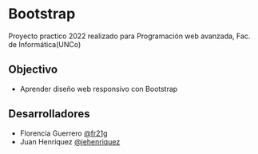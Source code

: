 # Bootstrap
Proyecto practico 2022 realizado para Programación web avanzada, Fac. de Informática(UNCo)

## Objectivo

- Aprender diseño web responsivo con Bootstrap

## Desarrolladores
- Florencia Guerrero [@fr21g](https://github.com/fr21g)
- Juan Henriquez [@jehenriquez](https://github.com/jehenriquez)
